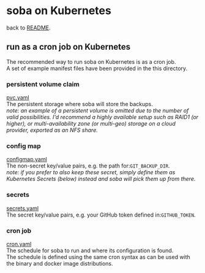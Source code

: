 # soba on Kubernetes

back to [README](../README.md).

## run as a cron job on Kubernetes

The recommended way to run soba on Kubernetes is as a cron job.  
A set of example manifest files have been provided in the this directory.  

### persistent volume claim
[pvc.yaml](pvc.yaml)  
The persistent storage where soba will store the backups.  
_note: an example of a persistent volume is omitted due to the number of valid possibilities. I'd recommend a highly available setup such as RAID1 (or higher), or multi-availability zone (or multi-geo) storage on a cloud provider, exported as an NFS share._

### config map
[configmap.yaml](configmap.yaml)   
The non-secret key/value pairs, e.g. the path for:`GIT_BACKUP_DIR`.  
_note: if you prefer to also keep these secret, simply define them as Kubernetes Secrets (below) instead and soba will pick them up from there._

### secrets
[secrets.yaml](secrets.yaml)   
The secret key/value pairs, e.g. your GitHub token defined in:`GITHUB_TOKEN`.  

### cron job
[cron.yaml](cron.yaml)   
The schedule for soba to run and where its configuration is found.  
The schedule is defined using the same cron syntax as can be used with the binary and docker image distributions.



